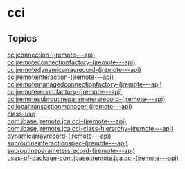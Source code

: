 # cci

## Topics

[ccijconnection-(jremote---api)](./ccijconnection-(jremote---api))  
[ccijremoteconnectionfactory-(jremote---api)](./ccijremoteconnectionfactory-(jremote---api))  
[ccijremotedynamicarrayrecord-(jremote---api)](./ccijremotedynamicarrayrecord-(jremote---api))  
[ccijremoteinteraction-(jremote---api)](./ccijremoteinteraction-(jremote---api))  
[ccijremotemanagedconnectionfactory-(jremote---api)](./ccijremotemanagedconnectionfactory-(jremote---api))  
[ccijremoterecordfactory-(jremote---api)](./ccijremoterecordfactory-(jremote---api))  
[ccijremotesubroutineparametersrecord-(jremote---api)](./ccijremotesubroutineparametersrecord-(jremote---api))  
[ccilocaltransactionmanager-(jremote---api)](./ccilocaltransactionmanager-(jremote---api))  
[class-use](./class-use)  
[com.jbase.jremote.jca.cci-(jremote---api)](./com.jbase.jremote.jca.cci-(jremote---api))  
[com.jbase.jremote.jca.cci-class-hierarchy-(jremote---api)](./com.jbase.jremote.jca.cci-class-hierarchy-(jremote---api))  
[dynamicarrayrecord-(jremote---api)](./dynamicarrayrecord-(jremote---api))  
[subroutineinteractionspec-(jremote---api)](./subroutineinteractionspec-(jremote---api))  
[subroutineparametersrecord-(jremote---api)](./subroutineparametersrecord-(jremote---api))  
[uses-of-package-com.jbase.jremote.jca.cci-(jremote---api)](./uses-of-package-com.jbase.jremote.jca.cci-(jremote---api))  


